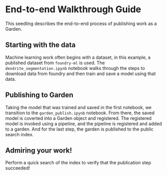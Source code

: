 # End-to-end Walkthrough Guide

This seedling describes the end-to-end process of publishing work as a Garden.

## Starting with the data

Machine learning work often begins with a dataset, in this example, a published dataset from `foundry-ml` is used. The `dendrite_segmentation.ipynb` notebook walks through the steps to download data from foundry and then train and save a model using that data.

## Publishing to Garden

Taking the model that was trained and saved in the first notebook, we transition to the `garden_publish.ipynb` notebook. From there, the saved model is coverted into a Garden object and registered. The registered model is invoked using a pipeline, and the pipeline is registered and added to a garden. And for the last step, the garden is published to the public search index.

## Admiring your work!

Perform a quick search of the index to verify that the publication step succeeded!
